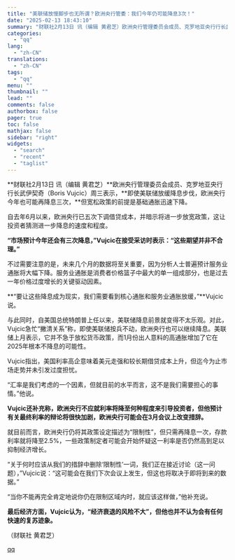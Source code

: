 ```yaml
---
title: "美联储放慢脚步也无所谓？欧洲央行管委：我们今年仍可能降息3次！"
date: "2025-02-13 18:43:10"
summary: "财联社2月13日 讯（编辑 黄君芝）欧洲央行管理委员会成员、克罗地亚央行行长武伊契奇（Boris V..."
categories:
  - "qq"
lang:
  - "zh-CN"
translations:
  - "zh-CN"
tags:
  - "qq"
menu: ""
thumbnail: ""
lead: ""
comments: false
authorbox: false
pager: true
toc: false
mathjax: false
sidebar: "right"
widgets:
  - "search"
  - "recent"
  - "taglist"
---
```


**财联社2月13日 讯（编辑 黄君芝）**欧洲央行管理委员会成员、克罗地亚央行行长武伊契奇（Boris Vujcic）周三表示，**即使美联储放缓降息步伐，欧洲央行今年也可能再降息三次，**但宽松政策的前提是基础通胀迅速下降。

自去年6月以来，欧洲央行已五次下调借贷成本，并暗示将进一步放宽政策，这让投资者猜测进一步降息的速度和程度。

**“市场预计今年还会有三次降息，”Vujcic在接受采访时表示：“这些期望并非不合理。”**

不过需要注意的是，未来几个月的数据将至关重要，因为分析人士普遍预计服务业通胀将大幅下降。服务业通胀是消费者价格篮子中最大的单一组成部分，也是过去一年价格过度增长的关键驱动因素。

**“要让这些降息成为现实，我们需要看到核心通胀和服务业通胀放缓，”**Vujcic说。

与此同时，自美国总统特朗普上任以来，美联储降息前景就变得不太乐观。对此，Vujcic急忙“撇清关系”称，即使美联储按兵不动，欧洲央行也可以继续降息。美联储上月表示，它并不急于放松货币政策，而1月份出人意料的高通胀增加了它在2025年根本不降息的可能性。

Vujcic指出，美国利率高企意味着美元走强和较长期借贷成本上升，但迄今为止市场走势并未引发过度担忧。

“汇率是我们考虑的一个因素，但就目前的水平而言，这不是我们需要担心的事情。”他说。

**Vujcic还补充称，欧洲央行不应就利率将降至何种程度来引导投资者，但他预计有关最终利率的辩论将很快加剧，欧洲央行可能会在3月会议上改变措辞。**

就目前而言，欧洲央行仍将其政策设定描述为“限制性”，但只需再降息一次，存款利率就将降至2.5%，一些政策制定者可能会开始怀疑这一利率是否仍然高到足以抑制经济增长。

“关于何时应该从我们的措辞中删除‘限制性’一词，我们正在接近讨论（这一问题），”Vujcic说：“这可能会在我们下次会议上发生，但这也将取决于即将到来的数据。”

“当你不能再完全肯定地说你仍在限制区域内时，就应该这样做，”他补充说。

**最后经济方面，Vujcic认为，“经济衰退的风险不大”，但他也并不认为会有任何快速的复苏迹象。**

（财联社 黄君芝）

[qq](https://new.qq.com/rain/a/20250213A07HHM00)
